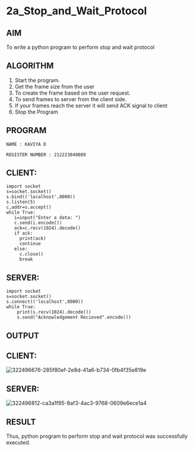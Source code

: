 # 2a_Stop_and_Wait_Protocol
## AIM 
To write a python program to perform stop and wait protocol
## ALGORITHM
1. Start the program.
2. Get the frame size from the user
3. To create the frame based on the user request.
4. To send frames to server from the client side.
5. If your frames reach the server it will send ACK signal to client
6. Stop the Program
## PROGRAM

```
NAME : KAVIYA D

REGISTER NUMBER : 212223040089
```
## CLIENT:
```
import socket
s=socket.socket()
s.bind(('localhost',8000))
s.listen(5)
c,addr=s.accept()
while True:
   i=input("Enter a data: ")
   c.send(i.encode())
   ack=c.recv(1024).decode()
   if ack:
     print(ack)
     continue
   else:
     c.close()
     break
```
## SERVER:
```
import socket
s=socket.socket()
s.connect(('localhost',8000))
while True:
    print(s.recv(1024).decode())
    s.send("Acknowledgement Recieved".encode())
```
## OUTPUT

## CLIENT:
![322496676-285f80ef-2e8d-41a6-b734-0fb4f35e819e](https://github.com/user-attachments/assets/b0605213-3742-4a97-b02d-c74e0cbd9e5f)

## SERVER:
![322496812-ca3a1f95-8af3-4ac3-9768-0609e6ece1a4](https://github.com/user-attachments/assets/9d53700b-7beb-4204-96cb-8fb3353190e6)

## RESULT
Thus, python program to perform stop and wait protocol was successfully executed.

